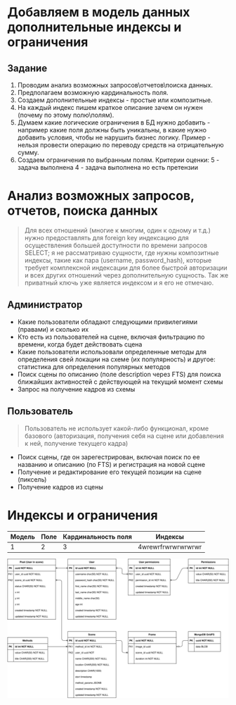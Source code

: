 # Добавляем в модель данных дополнительные индексы и ограничения
## Задание
1. Проводим анализ возможных запросов\отчетов\поиска данных.
2. Предполагаем возможную кардинальность поля.
3. Создаем дополнительные индексы - простые или композитные.
4. На каждый индекс пишем краткое описание зачем он нужен (почему по этому полю\полям).
5. Думаем какие логические ограничения в БД нужно добавить - например какие поля должны 
быть уникальны, в какие нужно добавить условия, чтобы не нарушить бизнес логику. 
Пример - нельзя провести операцию по переводу средств на отрицательную сумму.
6. Создаем ограничения по выбранным полям.
Критерии оценки: 5 - задача выполнена
4 - задача выполнена но есть претензии
# Анализ возможных запросов, отчетов, поиска данных
> Для всех отношений (многие к многим, один к одному и т.д.) нужно предоставлять для foreign key 
индексацию для осуществления большей доступности по времени запросов SELECT; я не рассматриваю сущности, где нужны композитные 
индексы, такие как пара (username, password_hash), которые требует комплексной индексации для более быстрой авторизации и всех других 
>отношений через дополнительную сущность. Так же приватный ключь уже является индексом и я его не отмечаю.
## Администратор
* Какие пользователи обладают следующими привилегиями (правами) и сколько их
* Кто есть из пользователей на сцене, включая фильтрацию по времени, когда будет действовать сцена
* Какие пользователи использовали определенные методы для определения свей локации на схеме (их популярность) и другое: статистика для определения популярных методов
* Поиск сцены по описанию (поле description через FTS) для поиска ближайших активностей с действующей на текущий момент схемы
* Запрос на получение кадров из схемы
## Пользователь
> Пользователь не использует какой-либо функционал, кроме базового (авторизация, получения себя на сцене или добавления к ней, получение текущего кадра)
* Поиск сцены, где он зарегестрирован, включая поиск по ее названию и описанию (по FTS) и регистрация на новой сцене
* Получение и редактирование его текущей позиции на сцене (пиксель)
* Получение кадров из сцены
# Индексы и ограничения
Модель | Поле | Кардинальность поля | Индексы | 
------------ | ------------- | ------------ | -------------
1 | 2 | 3 | 4wrewrfrwrwrwrwrwr

![Schema](entities.svg)